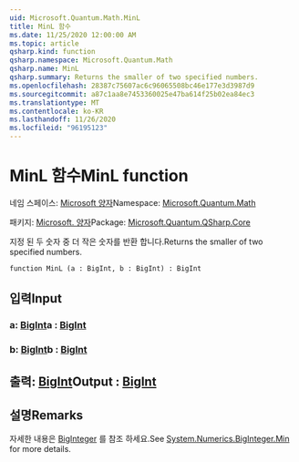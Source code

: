 ```yaml
---
uid: Microsoft.Quantum.Math.MinL
title: MinL 함수
ms.date: 11/25/2020 12:00:00 AM
ms.topic: article
qsharp.kind: function
qsharp.namespace: Microsoft.Quantum.Math
qsharp.name: MinL
qsharp.summary: Returns the smaller of two specified numbers.
ms.openlocfilehash: 28387c75607ac6c96065508bc46e177e3d3987d9
ms.sourcegitcommit: a87c1aa8e7453360025e47ba614f25b02ea84ec3
ms.translationtype: MT
ms.contentlocale: ko-KR
ms.lasthandoff: 11/26/2020
ms.locfileid: "96195123"
---
```

# <a name="minl-function"></a><span data-ttu-id="93b30-102">MinL 함수</span><span class="sxs-lookup"><span data-stu-id="93b30-102">MinL function</span></span>

<span data-ttu-id="93b30-103">네임 스페이스: [Microsoft 양자](xref:Microsoft.Quantum.Math)</span><span class="sxs-lookup"><span data-stu-id="93b30-103">Namespace: [Microsoft.Quantum.Math](xref:Microsoft.Quantum.Math)</span></span>

<span data-ttu-id="93b30-104">패키지: [Microsoft. 양자](https://nuget.org/packages/Microsoft.Quantum.QSharp.Core)</span><span class="sxs-lookup"><span data-stu-id="93b30-104">Package: [Microsoft.Quantum.QSharp.Core](https://nuget.org/packages/Microsoft.Quantum.QSharp.Core)</span></span>


<span data-ttu-id="93b30-105">지정 된 두 숫자 중 더 작은 숫자를 반환 합니다.</span><span class="sxs-lookup"><span data-stu-id="93b30-105">Returns the smaller of two specified numbers.</span></span>

```qsharp
function MinL (a : BigInt, b : BigInt) : BigInt
```


## <a name="input"></a><span data-ttu-id="93b30-106">입력</span><span class="sxs-lookup"><span data-stu-id="93b30-106">Input</span></span>

### <a name="a--bigint"></a><span data-ttu-id="93b30-107">a: [BigInt](xref:microsoft.quantum.lang-ref.bigint)</span><span class="sxs-lookup"><span data-stu-id="93b30-107">a : [BigInt](xref:microsoft.quantum.lang-ref.bigint)</span></span>




### <a name="b--bigint"></a><span data-ttu-id="93b30-108">b: [BigInt](xref:microsoft.quantum.lang-ref.bigint)</span><span class="sxs-lookup"><span data-stu-id="93b30-108">b : [BigInt](xref:microsoft.quantum.lang-ref.bigint)</span></span>





## <a name="output--bigint"></a><span data-ttu-id="93b30-109">출력: [BigInt](xref:microsoft.quantum.lang-ref.bigint)</span><span class="sxs-lookup"><span data-stu-id="93b30-109">Output : [BigInt](xref:microsoft.quantum.lang-ref.bigint)</span></span>



## <a name="remarks"></a><span data-ttu-id="93b30-110">설명</span><span class="sxs-lookup"><span data-stu-id="93b30-110">Remarks</span></span>

<span data-ttu-id="93b30-111">자세한 내용은 [BigInteger](https://docs.microsoft.com/dotnet/api/system.numerics.biginteger.min) 를 참조 하세요.</span><span class="sxs-lookup"><span data-stu-id="93b30-111">See [System.Numerics.BigInteger.Min](https://docs.microsoft.com/dotnet/api/system.numerics.biginteger.min) for more details.</span></span>